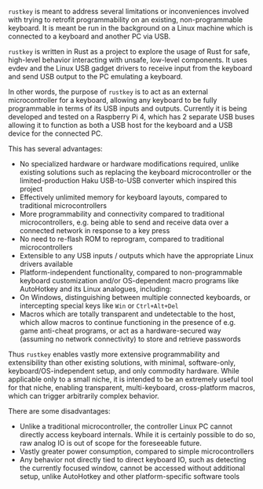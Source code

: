 `rustkey` is meant to address several limitations or inconveniences involved with trying to retrofit programmability on an
existing, non-programmable keyboard. It is meant be run in the background on a Linux machine which is connected to a keyboard
and another PC via USB.

`rustkey` is written in Rust as a project to explore the usage of Rust for safe, high-level behavior interacting with
unsafe, low-level components. It uses evdev and the Linux USB gadget drivers to receive input from the keyboard and send
USB output to the PC emulating a keyboard.

In other words, the purpose of `rustkey` is to act as an external microcontroller for a keyboard, allowing any
keyboard to be fully programmable in terms of its USB inputs and outputs. Currently it is being developed and tested on a
Raspberry Pi 4, which has 2 separate USB buses allowing it to function as both a USB host for the keyboard and a USB device
for the connected PC.

This has several advantages:
- No specialized hardware or hardware modifications required, unlike existing solutions such as replacing the keyboard
microcontroller or the limited-production Haku USB-to-USB converter which inspired this project
- Effectively unlimited memory for keyboard layouts, compared to traditional microcontrollers
- More programmability and connectivity compared to traditional microcontrollers, e.g. being able to send and receive data
over a connected network in response to a key press
- No need to re-flash ROM to reprogram, compared to traditional microcontrollers
- Extensible to any USB inputs / outputs which have the appropriate Linux drivers available
- Platform-independent functionality, compared to non-programmable keyboard customization and/or OS-dependent macro programs
like AutoHotkey and its Linux analogues, including:
- On Windows, distinguishing between multiple connected keyboards, or intercepting special keys like `Win` or `Ctrl+Alt+Del`
- Macros which are totally transparent and undetectable to the host, which allow macros to continue functioning in the
presence of e.g. game anti-cheat programs, or act as a hardware-secured way (assuming no network connectivity) to store and
retrieve passwords

Thus `rustkey` enables vastly more extensive programmability and extensibility than other existing solutions, with
minimal, software-only, keyboard/OS-independent setup, and only commodity hardware. While applicable only to a small niche, it
is intended to be an extremely useful tool for that niche, enabling transparent, multi-keyboard, cross-platform macros, which
can trigger arbitrarily complex behavior.

There are some disadvantages:
- Unlike a traditional microcontroller, the controller Linux PC cannot directly access keyboard internals. While it is certainly
possible to do so, raw analog IO is out of scope for the foreseeable future.
- Vastly greater power consumption, compared to simple microcontrollers
- Any behavior not directly tied to direct keyboard IO, such as detecting the currently focused window, cannot be accessed without
additional setup, unlike AutoHotkey and other platform-specific software tools
